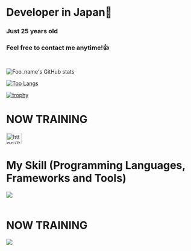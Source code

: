 # Developer in Japan👋
### Just 25 years old 
### Feel free to contact me anytime!👍
#
![Foo_name's GitHub stats](https://github-readme-stats.vercel.app/api?username=taka727&show_icons=true&theme=vue-dark)

[![Top Langs](https://github-readme-stats.vercel.app/api/top-langs/?username=taka727&layout=compact&theme=vue-dark)](https://github.com/anuraghazra/github-readme-stats)

[![trophy](https://github-profile-trophy.vercel.app/?username=taka727&theme=discord)](https://github.com/ryo-ma/github-profile-trophy)


# NOW TRAINING

<p align="left">
<a href="https://twitter.com/go_karuma_web" target="blank"><img align="center" src="https://raw.githubusercontent.com/rahuldkjain/github-profile-readme-generator/master/src/images/icons/Social/twitter.svg" alt="https://twitter.com/go_karuma_web" height="30" width="40" /></a>
</p>



# My Skill (Programming Languages, Frameworks and Tools)

<img src="https://skillicons.dev/icons?i=html,css,js,typescript,vue,github,vscode,docker,laravel,discord,php"/> <br /><br />

  
# NOW TRAINING

<img src="https://skillicons.dev/icons?i=typescript,mysql,laravel,docker,vscode,github,aws" /> <br /><br />


<!-- --------------------------------- :) ---------------------------------- -->

<br><br><br>

<div align="center"></div>
<br><br><br>
